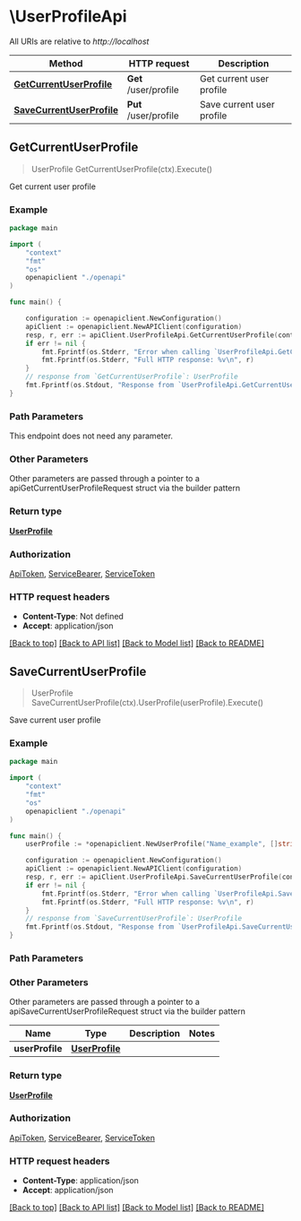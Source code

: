 # \UserProfileApi

All URIs are relative to *http://localhost*

Method | HTTP request | Description
------------- | ------------- | -------------
[**GetCurrentUserProfile**](UserProfileApi.md#GetCurrentUserProfile) | **Get** /user/profile | Get current user profile
[**SaveCurrentUserProfile**](UserProfileApi.md#SaveCurrentUserProfile) | **Put** /user/profile | Save current user profile



## GetCurrentUserProfile

> UserProfile GetCurrentUserProfile(ctx).Execute()

Get current user profile



### Example

```go
package main

import (
    "context"
    "fmt"
    "os"
    openapiclient "./openapi"
)

func main() {

    configuration := openapiclient.NewConfiguration()
    apiClient := openapiclient.NewAPIClient(configuration)
    resp, r, err := apiClient.UserProfileApi.GetCurrentUserProfile(context.Background()).Execute()
    if err != nil {
        fmt.Fprintf(os.Stderr, "Error when calling `UserProfileApi.GetCurrentUserProfile``: %v\n", err)
        fmt.Fprintf(os.Stderr, "Full HTTP response: %v\n", r)
    }
    // response from `GetCurrentUserProfile`: UserProfile
    fmt.Fprintf(os.Stdout, "Response from `UserProfileApi.GetCurrentUserProfile`: %v\n", resp)
}
```

### Path Parameters

This endpoint does not need any parameter.

### Other Parameters

Other parameters are passed through a pointer to a apiGetCurrentUserProfileRequest struct via the builder pattern


### Return type

[**UserProfile**](UserProfile.md)

### Authorization

[ApiToken](../README.md#ApiToken), [ServiceBearer](../README.md#ServiceBearer), [ServiceToken](../README.md#ServiceToken)

### HTTP request headers

- **Content-Type**: Not defined
- **Accept**: application/json

[[Back to top]](#) [[Back to API list]](../README.md#documentation-for-api-endpoints)
[[Back to Model list]](../README.md#documentation-for-models)
[[Back to README]](../README.md)


## SaveCurrentUserProfile

> UserProfile SaveCurrentUserProfile(ctx).UserProfile(userProfile).Execute()

Save current user profile



### Example

```go
package main

import (
    "context"
    "fmt"
    "os"
    openapiclient "./openapi"
)

func main() {
    userProfile := *openapiclient.NewUserProfile("Name_example", []string{"SystemNotificationsRead_example"}, false, false) // UserProfile | 

    configuration := openapiclient.NewConfiguration()
    apiClient := openapiclient.NewAPIClient(configuration)
    resp, r, err := apiClient.UserProfileApi.SaveCurrentUserProfile(context.Background()).UserProfile(userProfile).Execute()
    if err != nil {
        fmt.Fprintf(os.Stderr, "Error when calling `UserProfileApi.SaveCurrentUserProfile``: %v\n", err)
        fmt.Fprintf(os.Stderr, "Full HTTP response: %v\n", r)
    }
    // response from `SaveCurrentUserProfile`: UserProfile
    fmt.Fprintf(os.Stdout, "Response from `UserProfileApi.SaveCurrentUserProfile`: %v\n", resp)
}
```

### Path Parameters



### Other Parameters

Other parameters are passed through a pointer to a apiSaveCurrentUserProfileRequest struct via the builder pattern


Name | Type | Description  | Notes
------------- | ------------- | ------------- | -------------
 **userProfile** | [**UserProfile**](UserProfile.md) |  | 

### Return type

[**UserProfile**](UserProfile.md)

### Authorization

[ApiToken](../README.md#ApiToken), [ServiceBearer](../README.md#ServiceBearer), [ServiceToken](../README.md#ServiceToken)

### HTTP request headers

- **Content-Type**: application/json
- **Accept**: application/json

[[Back to top]](#) [[Back to API list]](../README.md#documentation-for-api-endpoints)
[[Back to Model list]](../README.md#documentation-for-models)
[[Back to README]](../README.md)

